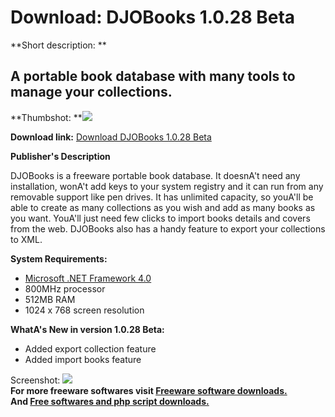 # Download: DJOBooks 1.0.28 Beta

**Short description: **

## A portable book database with many tools to manage your collections.

  
**Thumbshot: **![](http://www.freewarefiles.com/screenshot/djobooks_md.jpg)   
  
**Download link:** [Download DJOBooks 1.0.28 Beta](http://freesoftwares.boysofts.com/DJOBooks_program_90259.html)  
  

**Publisher's Description**  
  

DJOBooks is a freeware portable book database. It doesnA't need any
installation, wonA't add keys to your system registry and it can run from any
removable support like pen drives. It has unlimited capacity, so youA'll be
able to create as many collections as you wish and add as many books as you
want. YouA'll just need few clicks to import books details and covers from the
web. DJOBooks also has a handy feature to export your collections to XML.

**System Requirements:**

  * [Microsoft .NET Framework 4.0](http://www.freewarefiles.com/Microsoft-NET-Framework-4_program_55008.html)
  * 800MHz processor 
  * 512MB RAM 
  * 1024 x 768 screen resolution 

**WhatA's New in version 1.0.28 Beta:**

  * Added export collection feature 
  * Added import books feature 

  
  
Screenshot: ![](http://www.freewarefiles.com/screenshot/djobooks.jpg)  
**For more freeware softwares visit [Freeware software downloads.](http://freesoftwares.boysofts.com/)**   
**And [Free softwares and php script downloads.](http://www.boysofts.com/)**

